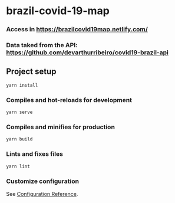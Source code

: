 # brazil-covid-19-map

### Access in https://brazilcovid19map.netlify.com/
### Data taked from the API: https://github.com/devarthurribeiro/covid19-brazil-api

## Project setup
```
yarn install
```

### Compiles and hot-reloads for development
```
yarn serve
```

### Compiles and minifies for production
```
yarn build
```

### Lints and fixes files
```
yarn lint
```

### Customize configuration
See [Configuration Reference](https://cli.vuejs.org/config/).
